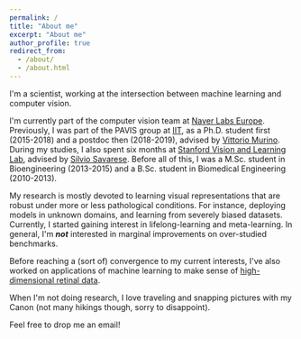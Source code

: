 ```yaml
---
permalink: /
title: "About me"
excerpt: "About me"
author_profile: true
redirect_from: 
  - /about/
  - /about.html
---
```


I'm a scientist, working at the intersection between machine learning and computer vision.

I'm currently part of the computer vision team at [Naver Labs Europe](https://europe.naverlabs.com/). Previously, I was part of the PAVIS group at [IIT](https://pavis.iit.it/), as a Ph.D. student first (2015-2018) and a postdoc then (2018-2019), advised by [Vittorio Murino](http://profs.sci.univr.it/~swan/). During my studies, I also spent six months at [Stanford Vision and Learning Lab](http://svl.stanford.edu/), advised by [Silvio Savarese](https://cvgl.stanford.edu/silvio/). Before all of this, I was a M.Sc. student in Bioengineering (2013-2015) and a B.Sc. student in Biomedical Engineering (2010-2013).

My research is mostly devoted to learning visual representations that are robust under more or less pathological conditions. For instance,  deploying models in unknown domains, and learning from severely biased datasets. Currently, I started gaining interest in lifelong-learning and meta-learning. In general, I'm ***not*** interested in marginal improvements on over-studied benchmarks. 

Before reaching a (sort of) convergence to my current interests, I've also worked on applications of machine learning to make sense of [high-dimensional retinal data](https://www.renvision-fp7.eu/).

When I'm not doing research, I love traveling and snapping pictures with my Canon (not many hikings though, sorry to disappoint).

Feel free to drop me an email!
